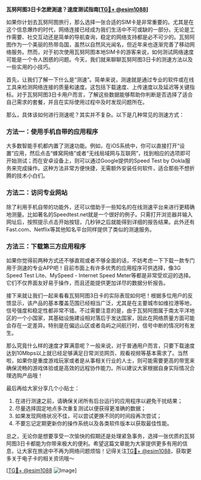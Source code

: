 **瓦努阿图3日卡怎麽測速？速度测试指南[[TG💪+ @esim1088](https://t.me/s/esim1088)]**

如果你计划去瓦努阿图旅行，那么选择一张合适的SIM卡是非常重要的。尤其是在这个信息爆炸的时代，网络连接已经成为我们生活中不可或缺的一部分。无论是工作需要、社交互动还是简单的导航查询，稳定的网络支持都是必不可少的。瓦努阿图作为一个美丽的热带岛国，虽然以自然风光闻名，但近年来也逐渐完善了移动网络服务。然而，对于初次使用瓦努阿图本地SIM卡的游客来说，如何测试网络速度可能是一个令人困惑的问题。今天，我们就来聊聊瓦努阿图3日卡的测速方法以及一些实用的小技巧。

首先，让我们了解一下什么是“测速”。简单来说，测速就是通过专业的软件或在线工具来检测网络连接的质量和速度。这包括下载速度、上传速度以及延迟等关键指标。对于瓦努阿图3日卡用户而言，了解这些数据能够帮助你判断是否选择了适合自己需求的套餐，并且在实际使用过程中及时发现问题所在。

那么，具体该如何进行测速呢？其实并不复杂。以下是几种常见的测速方式：

### 方法一：使用手机自带的应用程序
大多数智能手机都内置了测速功能。例如，在iOS系统中，你可以直接打开“设置”应用，然后点击“蜂窝网络”或者“无线局域网与互联网”，找到相应的选项即可开始测试；而在安卓设备上，则可以通过Google提供的Speed Test by Ookla服务来完成操作。这种方法非常方便快捷，无需额外安装任何软件，适合那些不想折腾的技术小白们。

### 方法二：访问专业网站
除了利用手机自带的功能外，还可以借助于一些知名的在线测速平台来进行更精确地测量。比如著名的Speedtest.net就是一个很好的例子。只需打开浏览器并输入网址后，按照提示点击开始按钮，几秒钟之后就能得到详细的报告结果。此外还有Fast.com、Netflix等其他知名平台同样提供了类似的测速服务。

### 方法三：下载第三方应用程序
如果你觉得前两种方式还不够直观或者不够全面的话，不妨考虑一下下载一款专门用于测速的专业APP吧！目前市面上有许多优秀的应用程序可供选择，像3G Speed Test Lite、MySpeed - Internet Speed Meter等都是非常受欢迎的选择。它们不仅界面友好易于操作，而且还能提供更加详尽的数据分析报告。

接下来就让我们一起来看看瓦努阿图3日卡的实际表现如何吧！根据多位用户的反馈显示，该产品的基本覆盖范围已经相当广泛，尤其是在主要城市如维拉港等地，信号强度和稳定性都非常不错。不过需要注意的是，由于瓦努阿图属于南太平洋地区的一个小国家，其基础设施建设相对落后于发达国家，因此在网络质量方面可能会存在一定差异。特别是在偏远山区或者岛屿之间航行时，信号中断的情况时有发生。

那么究竟什么样的速度才算满意呢？一般来说，对于普通用户而言，只要下载速度达到10Mbps以上就已经足够满足日常浏览网页、观看视频等基本需求了。当然啦，如果你是重度游戏玩家或者是从事相关行业的人士，则可能需要更高的带宽来确保流畅的游戏体验或是高效的远程协作能力。所以建议大家根据自身实际情况合理选购产品哦！

最后再给大家分享几个小贴士：
1. 在进行测速之前，请确保关闭所有后台运行的应用程序以避免干扰结果；
2. 尽量选择固定地点多次重复测试以便获得更准确的数据；
3. 如果发现网络状况不佳，可以尝试更换不同的时间段再次尝试；
4. 不要忘记定期更新你的操作系统以及各类软件版本以获取最佳性能。

总之，无论你是想要享受一次愉快的假期还是处理紧急事务，选择一张优质的瓦努阿图3日卡都能为你带来极大的便利。希望这篇文章能为大家提供更多有用的信息，让大家在旅途中不再为网络问题烦恼！记得关注[TG💪+ @esim1088](https://t.me/s/esim1088)，获取更多关于电子卡的相关资讯哦～

[[TG💪+ @esim1088](https://t.me/s/esim1088) ![Image](https://i.postimg.cc/4NQfJmqS/Snipaste-2025-05-13-00-14-12.png)]